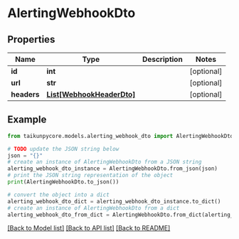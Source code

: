# AlertingWebhookDto


## Properties

Name | Type | Description | Notes
------------ | ------------- | ------------- | -------------
**id** | **int** |  | [optional] 
**url** | **str** |  | [optional] 
**headers** | [**List[WebhookHeaderDto]**](WebhookHeaderDto.md) |  | [optional] 

## Example

```python
from taikunpycore.models.alerting_webhook_dto import AlertingWebhookDto

# TODO update the JSON string below
json = "{}"
# create an instance of AlertingWebhookDto from a JSON string
alerting_webhook_dto_instance = AlertingWebhookDto.from_json(json)
# print the JSON string representation of the object
print(AlertingWebhookDto.to_json())

# convert the object into a dict
alerting_webhook_dto_dict = alerting_webhook_dto_instance.to_dict()
# create an instance of AlertingWebhookDto from a dict
alerting_webhook_dto_from_dict = AlertingWebhookDto.from_dict(alerting_webhook_dto_dict)
```
[[Back to Model list]](../README.md#documentation-for-models) [[Back to API list]](../README.md#documentation-for-api-endpoints) [[Back to README]](../README.md)


